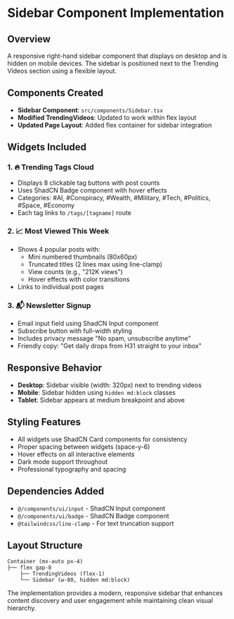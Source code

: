 # Sidebar Component Implementation

## Overview
A responsive right-hand sidebar component that displays on desktop and is hidden on mobile devices. The sidebar is positioned next to the Trending Videos section using a flexible layout.

## Components Created
- **Sidebar Component**: `src/components/Sidebar.tsx`
- **Modified TrendingVideos**: Updated to work within flex layout
- **Updated Page Layout**: Added flex container for sidebar integration

## Widgets Included

### 1. 🔥 Trending Tags Cloud
- Displays 8 clickable tag buttons with post counts
- Uses ShadCN Badge component with hover effects
- Categories: #AI, #Conspiracy, #Wealth, #Military, #Tech, #Politics, #Space, #Economy
- Each tag links to `/tags/[tagname]` route

### 2. 📈 Most Viewed This Week
- Shows 4 popular posts with:
  - Mini numbered thumbnails (80x60px)
  - Truncated titles (2 lines max using line-clamp)
  - View counts (e.g., "212K views")
  - Hover effects with color transitions
- Links to individual post pages

### 3. 📬 Newsletter Signup
- Email input field using ShadCN Input component
- Subscribe button with full-width styling
- Includes privacy message "No spam, unsubscribe anytime"
- Friendly copy: "Get daily drops from H31 straight to your inbox"

## Responsive Behavior
- **Desktop**: Sidebar visible (width: 320px) next to trending videos
- **Mobile**: Sidebar hidden using `hidden md:block` classes
- **Tablet**: Sidebar appears at medium breakpoint and above

## Styling Features
- All widgets use ShadCN Card components for consistency
- Proper spacing between widgets (space-y-6)
- Hover effects on all interactive elements
- Dark mode support throughout
- Professional typography and spacing

## Dependencies Added
- `@/components/ui/input` - ShadCN Input component
- `@/components/ui/badge` - ShadCN Badge component  
- `@tailwindcss/line-clamp` - For text truncation support

## Layout Structure
```
Container (mx-auto px-4)
├── flex gap-8
    ├── TrendingVideos (flex-1)
    └── Sidebar (w-80, hidden md:block)
```

The implementation provides a modern, responsive sidebar that enhances content discovery and user engagement while maintaining clean visual hierarchy.
